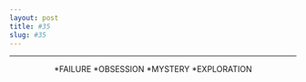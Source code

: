 ```yaml
---
layout: post
title: #35
slug: #35
---
```

---
<p class="description" style="text-align: center;">
*FAILURE *OBSESSION *MYSTERY *EXPLORATION 
<br>
<br>
